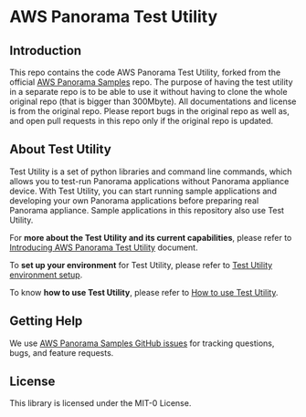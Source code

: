 # AWS Panorama Test Utility

## Introduction

This repo contains the code AWS Panorama Test Utility, forked from the official [AWS Panorama Samples](https://github.com/aws-samples/aws-panorama-samples) repo. The purpose of having the test utility in a separate repo is to be able to use it without having to clone the whole original repo (that is bigger than 300Mbyte). All documentations and license is from the original repo. Please report bugs in the original repo as well as, and open pull requests in this repo only if the original repo is updated.

## About Test Utility

Test Utility is a set of python libraries and command line commands, which allows you to test-run Panorama applications without Panorama appliance device. With Test Utility, you can start running sample applications and developing your own Panorama applications before preparing real Panorama appliance. Sample applications in this repository also use Test Utility.

For **more about the Test Utility and its current capabilities**, please refer to [Introducing AWS Panorama Test Utility](docs/AboutTestUtility.md) document.

To **set up your environment** for Test Utility, please refer to [Test Utility environment setup](docs/EnvironmentSetup.md).

To know **how to use Test Utility**, please refer to [How to use Test Utility](docs/HowToUseTestUtility.md).

## Getting Help

We use [AWS Panorama Samples GitHub issues](https://github.com/aws-samples/aws-panorama-samples/issues) for tracking questions, bugs, and feature requests.

## License

This library is licensed under the MIT-0 License.